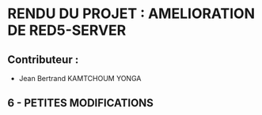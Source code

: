 # RENDU DU PROJET : AMELIORATION DE RED5-SERVER

## Contributeur :

- Jean Bertrand KAMTCHOUM YONGA

## 6 - PETITES MODIFICATIONS 

